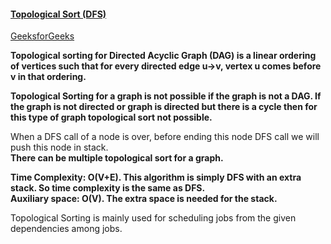 #### [Topological Sort (DFS)](https://www.youtube.com/watch?v=Yh6EFazXipA&list=PLgUwDviBIf0rGEWe64KWas0Nryn7SCRWw&index=13&t=13s)   
[GeeksforGeeks](https://www.geeksforgeeks.org/topological-sorting/)    

**Topological sorting for Directed Acyclic Graph (DAG) is a linear ordering of vertices such that for every directed edge u->v, vertex u comes before v in that ordering.**   

**Topological Sorting for a graph is not possible if the graph is not a DAG. If the graph is not directed or graph is directed but there is a cycle then for this type of graph topological sort not possible.**    

When a DFS call of a node is over, before ending this node DFS call we will push this node in stack.   
**There can be multiple topological sort for a graph.**   

**Time Complexity: O(V+E). This algorithm is simply DFS with an extra stack. So time complexity is the same as DFS.**   
**Auxiliary space: O(V). The extra space is needed for the stack.**   

Topological Sorting is mainly used for scheduling jobs from the given dependencies among jobs.
